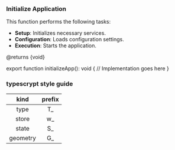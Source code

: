### Initialize Application

This function performs the following tasks:
- **Setup**: Initializes necessary services.
- **Configuration**: Loads configuration settings.
- **Execution**: Starts the application.

@returns {void}

export function initializeApp(): void {
    // Implementation goes here
}

### typescrypt style guide

kind|prefix
:----:|:----:
type|T_
store|w_
state|S_
geometry|G_
